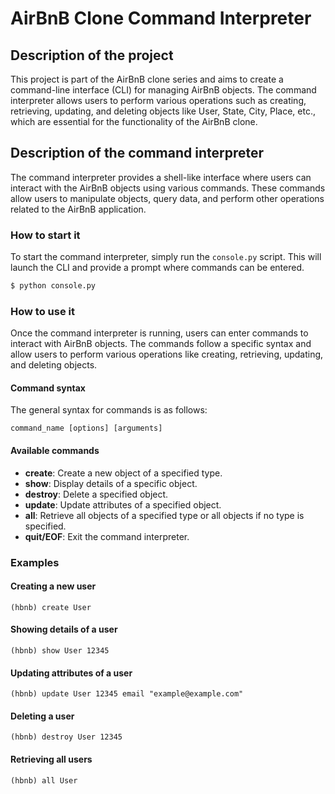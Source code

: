# AirBnB Clone Command Interpreter

## Description of the project

This project is part of the AirBnB clone series and aims to create a command-line interface (CLI) for managing AirBnB objects. The command interpreter allows users to perform various operations such as creating, retrieving, updating, and deleting objects like User, State, City, Place, etc., which are essential for the functionality of the AirBnB clone.

## Description of the command interpreter

The command interpreter provides a shell-like interface where users can interact with the AirBnB objects using various commands. These commands allow users to manipulate objects, query data, and perform other operations related to the AirBnB application.

### How to start it

To start the command interpreter, simply run the `console.py` script. This will launch the CLI and provide a prompt where commands can be entered.

```bash
$ python console.py
```

### How to use it

Once the command interpreter is running, users can enter commands to interact with AirBnB objects. The commands follow a specific syntax and allow users to perform various operations like creating, retrieving, updating, and deleting objects.

#### Command syntax

The general syntax for commands is as follows:

```
command_name [options] [arguments]
```

#### Available commands

- **create**: Create a new object of a specified type.
- **show**: Display details of a specific object.
- **destroy**: Delete a specified object.
- **update**: Update attributes of a specified object.
- **all**: Retrieve all objects of a specified type or all objects if no type is specified.
- **quit/EOF**: Exit the command interpreter.

### Examples

#### Creating a new user

```
(hbnb) create User
```

#### Showing details of a user

```
(hbnb) show User 12345
```

#### Updating attributes of a user

```
(hbnb) update User 12345 email "example@example.com"
```

#### Deleting a user

```
(hbnb) destroy User 12345
```

#### Retrieving all users

```
(hbnb) all User
```
